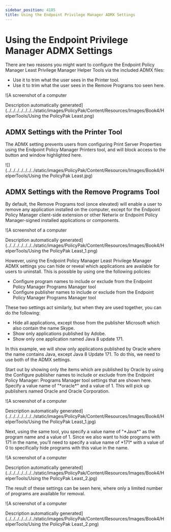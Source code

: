 ```yaml
---
sidebar_position: 4185
title: Using the Endpoint Privilege Manager ADMX Settings
---
```


# Using the Endpoint Privilege Manager ADMX Settings

There are two reasons you might want to configure the Endpoint Policy Manager Least Privilege Manager Helper Tools via the included ADMX files:

* Use it to trim what the user sees in the Printer tool.
* Use it to trim what the user sees in the Remove Programs too seen here.

![A screenshot of a computer

Description automatically generated](../../../../../../../static/images/PolicyPak/Content/Resources/Images/Book4/HelperTools/Using the PolicyPak Least.png)

## ADMX Settings with the Printer Tool

The ADMX setting prevents users from configuring Print Server Properties using the Endpoint Policy Manager Printers tool, and will block access to the button and window highlighted here.

![](../../../../../../../static/images/PolicyPak/Content/Resources/Images/Book4/HelperTools/Using the PolicyPak Least.jpg)

## ADMX Settings with the Remove Programs Tool

By default, the Remove Programs tool (once elevated) will enable a user to remove any application installed on the computer, except for the Endpoint Policy Manager client-side extension or other Netwrix or Endpoint Policy Manager-signed installed applications or components.

![A screenshot of a computer

Description automatically generated](../../../../../../../static/images/PolicyPak/Content/Resources/Images/Book4/HelperTools/Using the PolicyPak Least_1.png)

However, using the Endpoint Policy Manager Least Privilege Manager ADMX settings you can hide or reveal which applications are available for users to uninstall. This is possible by using one the following policies:

* Configure program names to include or exclude from the Endpoint Policy Manager Programs Manager tool
* Configure publisher names to include or exclude from the Endpoint Policy Manager Programs Manager tool

These two settings act similarly, but when they are used together, you can do the following:

* Hide all applications, except those from the publisher Microsoft which also contain the name Skype.
* Show only applications published by Adobe.
* Show only one application named Java 8 update 171.

In this example, we will show only applications published by Oracle where the name contains Java, except Java 8 Update 171. To do this, we need to use both of the ADMX settings.

Start out by showing only the items which are published by Oracle by using the Configure publisher names to include or exclude from the Endpoint Policy Manager: Programs Manager tool settings that are shown here. Specify a value name of "\*oracle\*" and a value of 1. This will pick up publishers named Oracle and Oracle Corporation.

![A screenshot of a computer

Description automatically generated](../../../../../../../static/images/PolicyPak/Content/Resources/Images/Book4/HelperTools/Using the PolicyPak Least_1.jpg)

Next, using the same tool, you specify a value name of "\*Java\*" as the program name and a value of 1. Since we also want to hide programs with 171 in the name, you’ll need to specify a value name of \*171\* with a value of 0 to specifically hide programs with this value in the name.

![A screenshot of a computer

Description automatically generated](../../../../../../../static/images/PolicyPak/Content/Resources/Images/Book4/HelperTools/Using the PolicyPak Least_2.jpg)

The result of these settings can be seen here, where only a limited number of programs are available for removal.

![A screenshot of a computer

Description automatically generated](../../../../../../../static/images/PolicyPak/Content/Resources/Images/Book4/HelperTools/Using the PolicyPak Least_2.png)